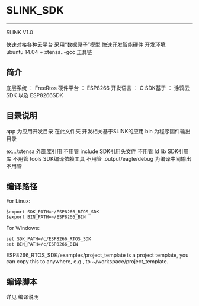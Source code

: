 # SLINK_SDK #

----------

SLINK V1.0

快速对接各种云平台
采用“数据原子”模型  快速开发智能硬件
开发环境  
ubuntu 14.04  +  xtensa..-gcc 工具链

## 简介 ##

底层系统 ： FreeRtos
硬件平台 ： ESP8266
开发语言 ： C 
SDK基于  ： 涂鸦云SDK 以及  ESP8266SDK


## 目录说明 ##

app                   为应用开发目录      在此文件夹 开发相关基于SLINK的应用
bin                   为程序固件输出目录  

ex.../xtensa          外部库引用          不用管
include               SDK引用头文件       不用管
ld lib                SDK引用库           不用管
tools                 SDK编译依赖工具     不用管
.output/eagle/debug   为编译中间输出      不用管  
  
## 编译路径 ##

For Linux:

    $export SDK_PATH=~/ESP8266_RTOS_SDK
    $export BIN_PATH=~/ESP8266_BIN

For Windows:

    set SDK_PATH=/c/ESP8266_RTOS_SDK
    set BIN_PATH=/c/ESP8266_BIN

ESP8266_RTOS_SDK/examples/project_template is a project template, you can copy this to anywhere, e.g., to ~/workspace/project_template.

   
## 编译脚本 ##
详见 编译说明

